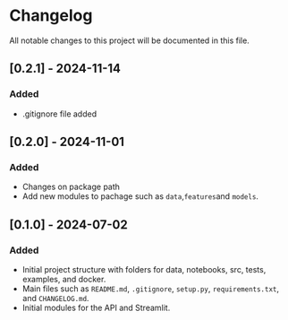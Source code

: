 # Changelog

All notable changes to this project will be documented in this file.

## [0.2.1] - 2024-11-14
### Added
- .gitignore file added


## [0.2.0] - 2024-11-01
### Added
- Changes on package path
- Add new modules to pachage such as `data`,`features`and `models`.

## [0.1.0] - 2024-07-02
### Added
- Initial project structure with folders for data, notebooks, src, tests, examples, and docker.
- Main files such as `README.md`, `.gitignore`, `setup.py`, `requirements.txt`, and `CHANGELOG.md`.
- Initial modules for the API and Streamlit.

